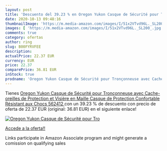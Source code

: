 ```yaml
---
layout: post
title: 'Descuento del 39.23 % en Oregon Yukon Casque de Sécurité pour Tro'
date: 2020-10-13 09:48:16
thumbnailImage: 'https://m.media-amazon.com/images/I/51x2VTvd96L._SL200_.jpg'
images: [ 'https://m.media-amazon.com/images/I/51x2VTvd96L._SL200_.jpg' ]
comments: true
category: ofertas
author: ring
slug: B00FYRVFEE
description:
actualPrice: 22.37 EUR
currency: EUR
price: 22.37
comparePrice: 36.81 EUR
inStock: true
prodname: 'Oregon Yukon Casque de Sécurité pour Tronçonneuse avec Cache-oreilles de Protection et Visière en Maille  Casque de Protection Confortable Résistant aux Chocs  562412 '
---
```


Tienes [Oregon Yukon Casque de Sécurité pour Tronçonneuse avec Cache-oreilles de Protection et Visière en Maille  Casque de Protection Confortable Résistant aux Chocs  562412 ](https://www.amazon.fr/dp/B00FYRVFEE/?tag=tolees0d-21) con un 39.23 % de descuento con precio de oferta de 22.37 EUR (original: 36.81 EUR) en el siguiente enlace!

[![Oregon Yukon Casque de Sécurité pour Tro](https://m.media-amazon.com/images/I/51x2VTvd96L._SL200_.jpg)](https://www.amazon.fr/dp/B00FYRVFEE/?tag=tolees0d-21)

[Accede a la oferta!!](https://www.amazon.fr/dp/B00FYRVFEE/?tag=tolees0d-21)

Links participate in Amazon Associate program and might generate a comission on qualifying sales


